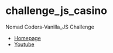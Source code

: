 # challenge_js_casino

Nomad Coders-Vanilla_JS Challenge
- <A href="https://nomadcoders.co/"> Homepage </A><br>
- <A href="https://www.youtube.com/@nomadcoders"> Youtube </A><br>

